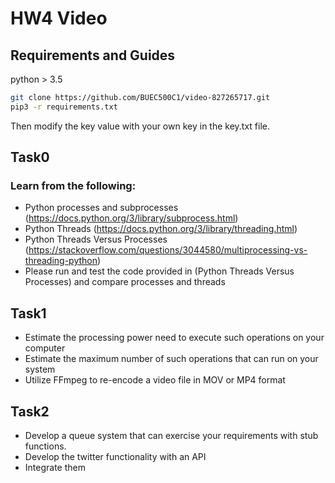 # HW4 Video
## Requirements and Guides
python > 3.5

```bash
git clone https://github.com/BUEC500C1/video-827265717.git
pip3 -r requirements.txt
```
Then modify the key value with your own key in the key.txt file.

## Task0
### Learn from the following:
- Python processes and subprocesses (https://docs.python.org/3/library/subprocess.html)
- Python Threads (https://docs.python.org/3/library/threading.html)
- Python Threads Versus Processes (https://stackoverflow.com/questions/3044580/multiprocessing-vs-threading-python)
- Please run and test the code provided in (Python Threads Versus Processes) and compare processes and threads

## Task1
- Estimate the processing power need to execute such operations on your computer
- Estimate the maximum number of such operations that can run on your system
- Utilize FFmpeg to re-encode a video file in MOV or MP4 format

## Task2
- Develop a queue system that can exercise your requirements with stub functions.
- Develop the twitter functionality with an API
- Integrate them

